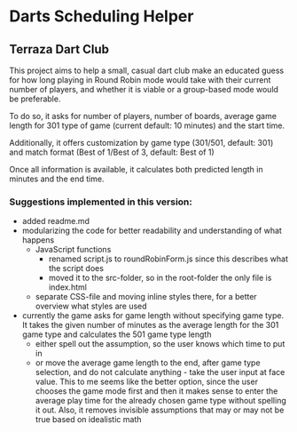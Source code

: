# Darts Scheduling Helper

## Terraza Dart Club

This project aims to help a small, casual dart club make an educated guess for how long playing in Round Robin mode would take with their current number of players, and whether it is viable or a group-based mode would be preferable.

To do so, it asks for number of players, number of boards, average game length for 301 type of game (current default: 10 minutes) and the start time.

Additionally, it offers customization by game type (301/501, default: 301) and match format (Best of 1/Best of 3, default: Best of 1)

Once all information is available, it calculates both predicted length in minutes and the end time.

### Suggestions implemented in this version:
+ added readme.md
+ modularizing the code for better readability and understanding of what happens
  + JavaScript functions
    + renamed script.js to roundRobinForm.js since this describes what the script does
    + moved it to the src-folder, so in the root-folder the only file is index.html
  + separate CSS-file and moving inline styles there, for a better overview what styles are used
+ currently the game asks for game length without specifying game type. It takes the given number of minutes as the average length for the 301 game type and calculates the 501 game type length
  + either spell out the assumption, so the user knows which time to put in
  + or move the average game length to the end, after game type selection, and do not calculate anything - take the user input at face value. This to me seems like the better option, since the user chooses the game mode first and then it makes sense to enter the average play time for the already chosen game type without spelling it out. Also, it removes invisible assumptions that may or may not be true based on idealistic math